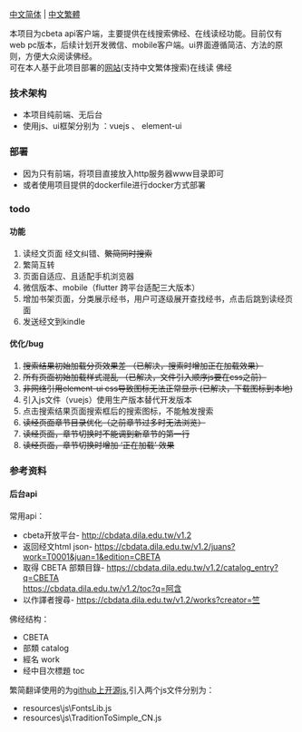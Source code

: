 [中文简体](./README.md) | [中文繁體](./README-tc.md)


本项目为cbeta api客户端，主要提供在线搜索佛经、在线读经功能。目前仅有web pc版本，后续计划开发微信、mobile客户端。ui界面遵循简洁、方法的原则，方便大众阅读佛经。  
可在本人基于此项目部署的[网站](https://alalgo.top)(支持中文繁体搜索)在线读 佛经

### 技术架构
- 本项目纯前端、无后台    
- 使用js、ui框架分别为 ：vuejs 、 element-ui


### 部署
- 因为只有前端，将项目直接放入http服务器www目录即可  
- 或者使用项目提供的dockerfile进行docker方式部署


### todo
#### 功能
1. 读经文页面  经文纠错、~~繁简同时搜索~~
1. 繁简互转   
1. 页面自适应、且适配手机浏览器   
1. 微信版本、mobile（flutter 跨平台适配三大版本）
1. 增加书架页面，分类展示经书，用户可逐级展开查找经书，点击后跳到读经页面
1. 发送经文到kindle  

#### 优化/bug
1. ~~搜索结果初始加载分页效果差 （已解决，搜索时增加正在加载效果）~~  
1. ~~所有页面初始加载样式混乱 （已解决，文件引入顺序js要在css之前）~~  
1. ~~非网络引用element-ui css导致图标无法正常显示 (已解决，下载图标到本地)~~   
1. 引入js文件（vuejs）使用生产版本替代开发版本  
1. 点击搜索结果页面搜索框后的搜索图标，不能触发搜索
1. ~~读经页面章节目录优化（之前章节过多时无法浏览）~~
1. ~~读经页面，章节切换时不能调到新章节的第一行~~
1. ~~读经页面，章节切换时增加 ‘正在加载’ 效果~~


### 参考资料
#### 后台api
常用api：  
- cbeta开放平台- http://cbdata.dila.edu.tw/v1.2      
- 返回经文html json- https://cbdata.dila.edu.tw/v1.2/juans?work=T0001&juan=1&edition=CBETA    
- 取得 CBETA 部類目錄- https://cbdata.dila.edu.tw/v1.2/catalog_entry?q=CBETA     
https://cbdata.dila.edu.tw/v1.2/toc?q=阿含     
- 以作譯者搜尋- https://cbdata.dila.edu.tw/v1.2/works?creator=竺    

佛经结构：   
- CBETA    
- 部類 catalog   
- 經名 work    
- 经中目次標題 toc

繁简翻译使用的为[github上开源js](https://github.com/webberwong/js-chinese-TraditionToSimple),引入两个js文件分别为：
- resources\js\FontsLib.js
- resources\js\TraditionToSimple_CN.js
